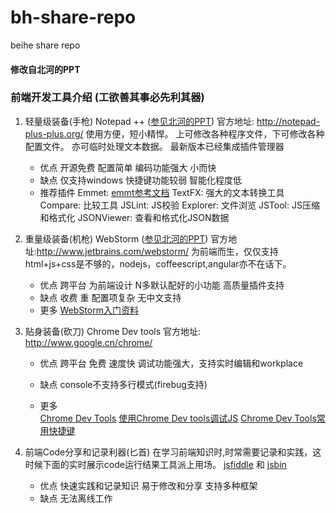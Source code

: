 bh-share-repo
=============

beihe share repo

#### 修改自北河的PPT

### 前端开发工具介绍 (工欲善其事必先利其器)
1. 轻量级装备(手枪) Notepad ++ ([参见北河的PPT][0])
  官方地址: http://notepad-plus-plus.org/ 
  使用方便，短小精悍。
  上可修改各种程序文件，下可修改各种配置文件。
  亦可临时处理文本数据。
  最新版本已经集成插件管理器
    - 优点
    开源免费
    配置简单
    编码功能强大
    小而快
    - 缺点
    仅支持windows
    快捷键功能较弱
    智能化程度低
    - 推荐插件
    Emmet: [emmt参考文档][1]
    TextFX: 强大的文本转换工具
    Compare: 比较工具
    JSLint: JS校验
    Explorer: 文件浏览
    JSTool: JS压缩和格式化
    JSONViewer: 查看和格式化JSON数据

2. 重量级装备(机枪) WebStorm ([参见北河的PPT][0])
   官方地址:http://www.jetbrains.com/webstorm/
   为前端而生，仅仅支持html+js+css是不够的，nodejs，coffeescript,angular亦不在话下。
   - 优点
   跨平台
   为前端设计
   N多默认配好的小功能
   高质量插件支持
   - 缺点
   收费
   重
   配置项复杂
   无中文支持
   - 更多
   [WebStorm入门资料][3]

3. 贴身装备(砍刀) Chrome Dev tools 
   官方地址: http://www.google.cn/chrome/
	 - 优点
	 跨平台
	 免费
	 速度快
	 调试功能强大，支持实时编辑和workplace
	 - 缺点
	 console不支持多行模式(firebug支持)
	 
	 - 更多	
	 [Chrome Dev Tools][6]
   [使用Chrome Dev tools调试JS][4]
   [Chrome Dev Tools常用快捷键][5]
	 
4. 前端Code分享和记录利器(匕首)
   在学习前端知识时,时常需要记录和实践，这时候下面的实时展示code运行结果工具派上用场。
   [jsfiddle][7] 和 [jsbin][8]
   - 优点
    快速实践和记录知识
    易于修改和分享
    支持多种框架
    - 缺点
    无法离线工作

[0]:http://blog.itbeihe.com/demo/bh-share-repo/nodepad-and-webstorm/ppt.html
[1]:http://docs.emmet.io/cheat-sheet/
[2]:https://github.com/hjzheng/bh-share-repo
[3]:http://www.book.36ria.com/webstorm/index.html#index
[4]:http://zhenghaoju700.blog.163.com/blog/static/135859518201431910058160/
[5]:http://zhenghaoju700.blog.163.com/blog/static/13585951820143257242344/
[6]:http://ued.taobao.com/blog/2012/06/debug-with-chrome-dev-tool/
[7]:http://jsfiddle.net/
[8]:http://jsbin.com/
